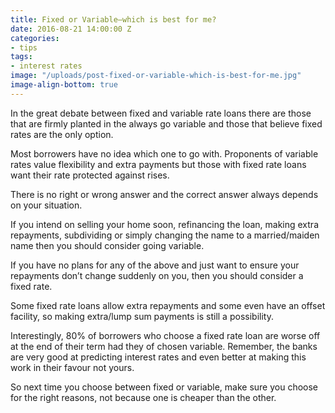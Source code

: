```yaml
---
title: Fixed or Variable—which is best for me?
date: 2016-08-21 14:00:00 Z
categories:
- tips
tags:
- interest rates
image: "/uploads/post-fixed-or-variable-which-is-best-for-me.jpg"
image-align-bottom: true
---
```


In the great debate between fixed and variable rate loans there are those that are firmly planted in the always go variable and those that believe fixed rates are the only option. 

Most borrowers have no idea which one to go with. Proponents of variable rates value flexibility and extra payments but those with fixed rate loans want their rate protected against rises.

There is no right or wrong answer and the correct answer always depends on your situation.

If you intend on selling your home soon, refinancing the loan, making extra repayments, subdividing or simply changing the name to a married/maiden name then you should consider going variable.

If you have no plans for any of the above and just want to ensure your repayments don’t change suddenly on you, then you should consider a fixed rate.

Some fixed rate loans allow extra repayments and some even have an offset facility, so making extra/lump sum payments is still a possibility.

Interestingly, 80% of borrowers who choose a fixed rate loan are worse off at the end of their term had they of chosen variable.  Remember, the banks are very good at predicting interest rates and even better at making this work in their favour not yours.

So next time you choose between fixed or variable, make sure you choose for the right reasons, not because one is cheaper than the other.
